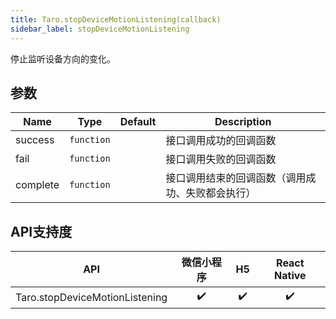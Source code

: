 ```yaml
---
title: Taro.stopDeviceMotionListening(callback)
sidebar_label: stopDeviceMotionListening
---
```


停止监听设备方向的变化。

## 参数

| Name | Type | Default | Description |
| --- | --- | --- | --- |
| success | <code>function</code> |  | 接口调用成功的回调函数 |
| fail | <code>function</code> |  | 接口调用失败的回调函数 |
| complete | <code>function</code> |  | 接口调用结束的回调函数（调用成功、失败都会执行） |

## API支持度

| API | 微信小程序 | H5 | React Native |
| :-: | :-: | :-: | :-: |
| Taro.stopDeviceMotionListening | ✔️ | ✔️ | ✔️ |

